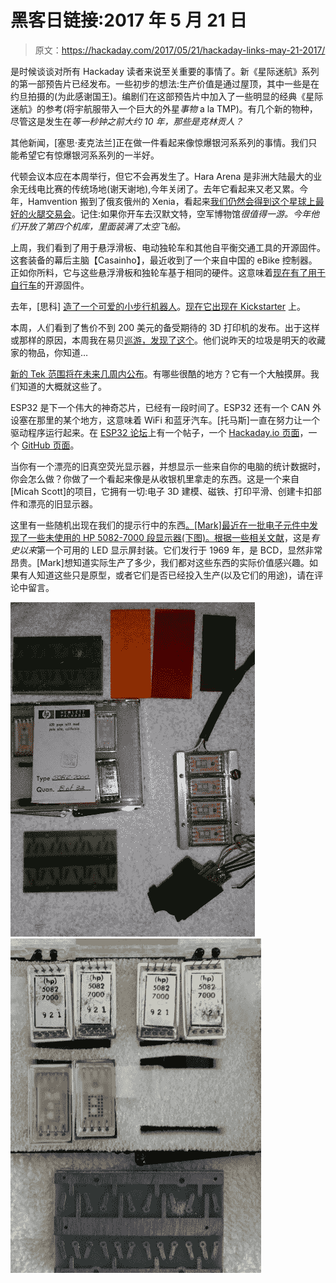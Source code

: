 # 黑客日链接:2017 年 5 月 21 日

> 原文：<https://hackaday.com/2017/05/21/hackaday-links-may-21-2017/>

是时候谈谈对所有 Hackaday 读者来说至关重要的事情了。新《星际迷航》系列的第一部预告片已经发布。一些初步的想法:生产价值是通过屋顶，其中一些是在约旦拍摄的(为此感谢国王)。编剧们在这部预告片中加入了一些明显的经典《星际迷航》的参考(将宇航服带入一个巨大的外星*事物* a la TMP)。有几个新的物种，尽管这是发生在*等一秒钟之前大约 10 年，那些是克林贡人？*

其他新闻，[塞思·麦克法兰]正在做一件看起来像惊爆银河系系列的事情。我们只能希望它有惊爆银河系系列的一半好。

代顿会议本应在本周举行，但它不会再发生了。Hara Arena 是非洲大陆最大的业余无线电比赛的传统场地(谢天谢地),今年关闭了。去年它看起来又老又累。今年，Hamvention 搬到了俄亥俄州的 Xenia，看起来[我们仍然会得到这个星球上最好的火腿交易会](https://photos.google.com/share/AF1QipN8yxNAjqjnw5ENAMLhEeyYGlSBq-FkHPoWm7YQplX4cfRTsymHLh5HMYVDU7izYQ?key=cEVkOE9OWlFUZE1LTzhGbHpTbmE3NXFBaDZaQW1B)。记住:如果你开车去汉默文特，空军博物馆*很值得一游。今年他们开放了第四个机库，里面装满了太空飞船。*

上周，我们看到了用于悬浮滑板、电动独轮车和其他自平衡交通工具的开源固件。这套装备的幕后主脑【Casainho】，最近收到了一个来自中国的 eBike 控制器。正如你所料，它与这些悬浮滑板和独轮车基于相同的硬件。这意味着[现在有了用于自行车](https://www.google.com/url?q=https%3A%2F%2Fendless-sphere.com%2Fforums%2Fviewtopic.php%3Ff%3D2%26t%3D87870%26p%3D1289180%23p1289180&sa=D&sntz=1&usg=AFQjCNGPmoVwwL-MbIHQkniZIwJtoLx7fw)的开源固件。

去年，[思科] [造了一个可爱的小步行机器人](http://hackaday.com/2016/12/04/otto-bot-is-bobs-grandson/)。[现在它出现在 Kickstarter](https://www.kickstarter.com/projects/acrobotic/otto-diy-build-your-own-robot) 上。

本周，人们看到了售价不到 200 美元的备受期待的 3D 打印机的发布。出于这样或那样的原因，本周我在易贝[巡游，发现了这个](http://www.ebay.com/itm/Makerbot-Replicator-Mini-/272649622278?hash=item3f7b2f1306:g:2QwAAOSwdjNZA6yM)。他们说昨天的垃圾是明天的收藏家的物品，你知道…

[新的 Tek 范围将在未来几周内公布](http://info.tek.com/www-a-new-era.html)。有哪些很酷的地方？它有一个大触摸屏。我们知道的大概就这些了。

ESP32 是下一个伟大的神奇芯片，已经有一段时间了。ESP32 还有一个 CAN 外设塞在那里的某个地方，这意味着 WiFi 和蓝牙汽车。[托马斯]一直在努力让一个驱动程序运行起来。在 [ESP32 论坛](https://esp32.com/viewtopic.php?f=12&t=380&p=8922#p8922)上有一个帖子，一个 [Hackaday.io 页面](https://hackaday.io/project/20204-esp32-can-driver)，一个 [GitHub 页面](https://github.com/ThomasBarth/ESP32-CAN-Driver)。

当你有一个漂亮的旧真空荧光显示器，并想显示一些来自你的电脑的统计数据时，你会怎么做？你做了一个看起来像是从收银机里拿走的东西。这是一个来自[Micah Scott]的项目，它拥有一切:电子 3D 建模、磁铁、打印平滑、创建卡扣部件和漂亮的旧显示器。

这里有一些随机出现在我们的提示行中的东西[。[Mark]最近在一批电子元件中发现了一些未使用的 HP 5082-7000 段显示器(下图)。根据](http://hackaday.com/submit-a-tip/)[一些相关文献](http://oldpulsars.com/HP%205082-7000.htm)，这是*有史以来*第一个可用的 LED 显示屏封装。它们发行于 1969 年，是 BCD，显然非常昂贵。[Mark]想知道实际生产了多少，我们都对这些东西的实际价值感兴趣。如果有人知道这些只是原型，或者它们是否已经投入生产(以及它们的用途)，请在评论中留言。

 [![20170516_120503_resized](img/76f2555faab12ede64c3fe751ab845ce.png "20170516_120503_resized")](https://i0.wp.com/hackaday.com/wp-content/uploads/2017/05/20170516_120503_resized.jpg?ssl=1)  [![20170516_120901_resized](img/839b9957bf536840342ff4c063a66df4.png "20170516_120901_resized")](https://i0.wp.com/hackaday.com/wp-content/uploads/2017/05/20170516_120901_resized.jpg?ssl=1)